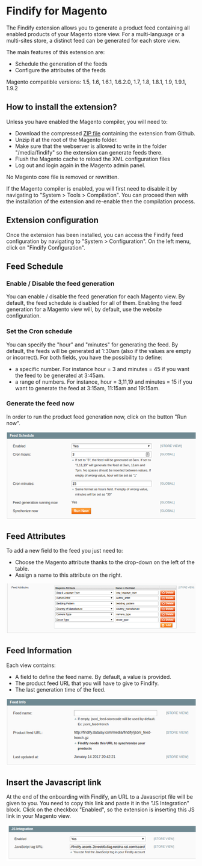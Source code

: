 Findify for Magento
===================

The Findify extension allows you to generate a product feed containing all enabled products of your Magento store view.
For a multi-language or a multi-sites store, a distinct feed can be generated for each store view.

The main features of this extension are:
- Schedule the generation of the feeds
- Configure the attributes of the feeds

Magento compatible versions: 1.5, 1.6, 1.6.1, 1.6.2.0, 1.7, 1.8, 1.8.1, 1.9, 1.9.1, 1.9.2

## How to install the extension?

Unless you have enabled the Magento compiler, you will need to:

* Download the compressed [ZIP file](https://github.com/findify/findify-magento/archive/master.zip "ZIP") containing the extension from Github.
* Unzip it at the root of the Magento folder.
* Make sure that the webserver is allowed to write in the folder "/media/findify" so the extension can generate feeds there.
* Flush the Magento cache to reload the XML configuration files
* Log out and login again in the Magento admin panel.

No Magento core file is removed or rewritten.

If the Magento compiler is enabled, you will first need to disable it by navigating to "System > Tools > Compilation".
You can proceed then with the installation of the extension and re-enable then the compilation process.

## Extension configuration

Once the extension has been installed, you can access the Findify feed configuration by navigating to "System > Configuration".
On the left menu, click on "Findify Configuration".

## Feed Schedule

### Enable / Disable the feed generation
You can enable / disable the feed generation for each Magento view.
By default, the feed schedule is disabled for all of them.
Enabling the feed generation for a Magento view will, by default, use the website configuration. 

### Set the Cron schedule
You can specify the "hour" and "minutes" for generating the feed. By default, the feeds will be generated at 1:30am (also if the values are empty or incorrect).
For both fields, you have the possibility to define:
- a specific number. For instance hour = 3 and minutes = 45 if you want the feed to be generated at 3:45am.
- a range of numbers. For instance, hour = 3,11,19 and minutes = 15 if you want to generate the feed at 3:15am, 11:15am and 19:15am.

### Generate the feed now
In order to run the product feed generation now, click on the button "Run now".

![feed_schedule](doc/feed_schedule.png)

## Feed Attributes
To add a new field to the feed you just need to:
- Choose the Magento attribute thanks to the drop-down on the left of the table.
- Assign a name to this attribute on the right. 

![feed_attributes](doc/feed_attributes.png)

## Feed Information
Each view contains:
- A field to define the feed name. By default, a value is provided.
- The product feed URL that you will have to give to Findify.
- The last generation time of the feed.

![feed_info](doc/feed_info.png)

## Insert the Javascript link
At the end of the onboarding with Findify, an URL to a Javascript file will be given to you. You need to copy this link and paste it in the "JS Integration" block. Click on the checkbox "Enabled", so the extension is inserting this JS link in your Magento view.

![javascript_link](doc/js_link.png)
